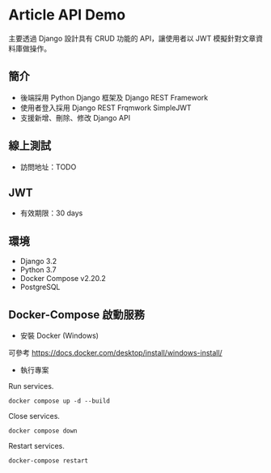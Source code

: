 # Article API Demo

主要透過 Django 設計具有 CRUD 功能的 API，讓使用者以 JWT 模擬針對文章資料庫做操作。

## 簡介

- 後端採用 Python Django 框架及 Django REST Framework
- 使用者登入採用 Django REST Frqmwork SimpleJWT
- 支援新增、刪除、修改 Django API

## 線上測試

- 訪問地址：TODO

## JWT 

- 有效期限：30 days

## 環境

- Django 3.2
- Python 3.7
- Docker Compose v2.20.2
- PostgreSQL

## Docker-Compose 啟動服務

- 安裝 Docker (Windows)

可參考 https://docs.docker.com/desktop/install/windows-install/

- 執行專案

Run services.
```
docker compose up -d --build
```
Close services.
```
docker compose down   
```
Restart services.
```
docker-compose restart
```

